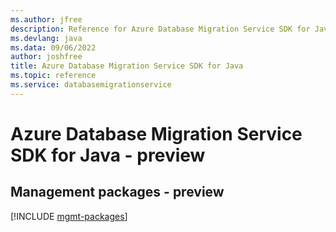 ```yaml
---
ms.author: jfree
description: Reference for Azure Database Migration Service SDK for Java
ms.devlang: java
ms.data: 09/06/2022
author: joshfree
title: Azure Database Migration Service SDK for Java
ms.topic: reference
ms.service: databasemigrationservice
---
```

# Azure Database Migration Service SDK for Java - preview

## Management packages - preview
[!INCLUDE [mgmt-packages](database-migration-service-mgmt-index.md)]